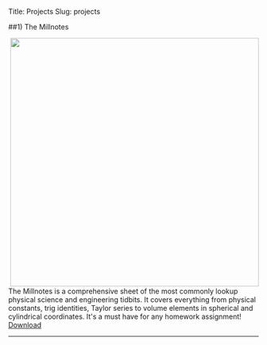 Title: Projects
Slug: projects


##1) The Millnotes

<img src="/assets/pages/millnotes.jpg" width="500" style="float:right;margin-left: 12px;margin-bottom: 0.5px">

The Millnotes is a comprehensive sheet of the most commonly lookup physical science and engineering tidbits.  It covers 
everything from physical constants, trig identities, Taylor series to volume elements in spherical and cylindrical 
coordinates.  It's a must have for any homework assignment!<a href='https://github.com/chrisvmiller/analytics/raw/master/millnotes/MillNotes.pdf'> Download </a>

<hr>

